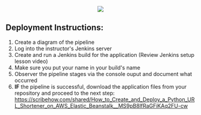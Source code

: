 <p align="center">
<img src="https://github.com/kura-labs-org/kuralabs_deployment_1/blob/main/Kuralogo.png">
</p>

## Deployment Instructions:
1. Create a diagram of the pipeline 
2. Log into the instructor's Jenkins server
3. Create and run a Jenkins build for the application (Review Jenkins setup lesson video)
4. Make sure you put your name in your build's name
5. Observer the pipeline stages via the console ouput and document what occurred
6. **IF** the pipeline is successful, download the application files from your repository and proceed to the next step: https://scribehow.com/shared/How_to_Create_and_Deploy_a_Python_URL_Shortener_on_AWS_Elastic_Beanstalk__MS9pB8lfRaGFiKAq2FU-cw
